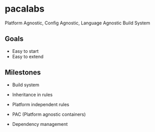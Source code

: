 # pacalabs
Platform Agnostic, Config Agnostic, Language Agnostic Build System


## Goals

* Easy to start
* Easy to extend

## Milestones

* Build system
* Inheritance in rules
* Platform independent rules

* PAC (Platform agnostic containers)

* Dependency management





